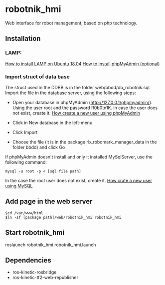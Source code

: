 # robotnik_hmi
Web interface for robot management, based on php technology.


## Installation
### LAMP:
[How to install LAMP on Ubuntu 18.04](https://www.digitalocean.com/community/tutorials/how-to-install-linux-apache-mysql-php-lamp-stack-ubuntu-18-04)
[How to install phpMyAdmin (optional)](https://www.digitalocean.com/community/tutorials/how-to-install-and-secure-phpmyadmin-on-ubuntu-18-04)

### Import struct of data base
The struct used in the DDBB is in the folder web/bbdd/db_robotnik.sql. Import the file in the database server, using the following steps:
* Open your database in phpMyAdmin (http://127.0.0.1/phpmyadmin/). Using the user root and the password R0b0tn1K. in case the user does not exist, create it. [How create a new user using phpMyAdmin](http://webvaultwiki.com.au/Default.aspx?Page=Create-Mysql-Database-User-Phpmyadmin&NS=&AspxAutoDetectCookieSupport=1)

* Click in New database in the left-menu.
* Click Import
* Choose the file (it is in the package rb_robomark_manager_data in the folder bbdd) and click Go

If phpMyAdmin doesn't install and only it installed MySqlServer, use the following command:

```
mysql -u root -p < [sql file path]
```

In the case the root user does not exist, create it. [How crate a new user using MySQL](https://linuxize.com/post/how-to-create-mysql-user-accounts-and-grant-privileges/)

## Add page in the web server

```
$cd /var/www/html
$ln -sf [package path]/web/robotnik_hmi robotnik_hmi
```


## Start robotnik_hmi
roslaunch robotnik_hmi robotnik_hmi.launch

## Dependencies

- ros-kinetic-rosbridge
- ros-kinetic-tf2-web-republisher
